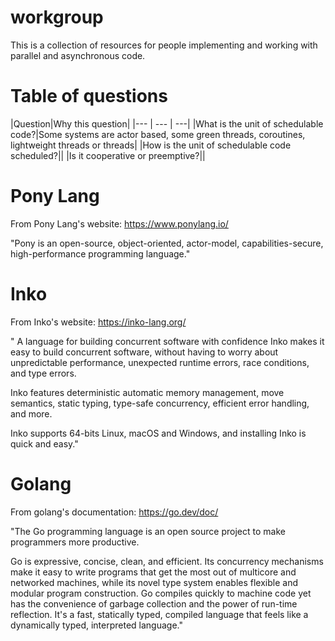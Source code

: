 # workgroup
This is a collection of resources for people implementing and working with parallel and asynchronous code.

# Table of questions

|Question|Why this question|
|--- | --- | ---|
|What is the unit of schedulable code?|Some systems are actor based, some green threads, coroutines, lightweight threads or threads|
|How is the unit of schedulable code scheduled?||
|Is it cooperative or preemptive?||

# Pony Lang

From Pony Lang's website: https://www.ponylang.io/

"Pony is an open-source, object-oriented, actor-model, capabilities-secure, high-performance programming language."

# Inko

From Inko's website: https://inko-lang.org/


"
A language for building concurrent software with confidence
Inko makes it easy to build concurrent software, without having to worry about unpredictable performance, unexpected runtime errors, race conditions, and type errors.

Inko features deterministic automatic memory management, move semantics, static typing, type-safe concurrency, efficient error handling, and more.

Inko supports 64-bits Linux, macOS and Windows, and installing Inko is quick and easy."

# Golang

From golang's documentation: https://go.dev/doc/

"The Go programming language is an open source project to make programmers more productive.

Go is expressive, concise, clean, and efficient. Its concurrency mechanisms make it easy to write programs that get the most out of multicore and networked machines, while its novel type system enables flexible and modular program construction. Go compiles quickly to machine code yet has the convenience of garbage collection and the power of run-time reflection. It's a fast, statically typed, compiled language that feels like a dynamically typed, interpreted language."
